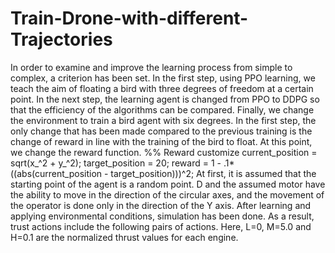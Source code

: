 # Train-Drone-with-different-Trajectories
In order to examine and improve the learning process from simple to complex, a criterion has been set. In the first step, using PPO learning, we teach the aim of floating a bird with three degrees of freedom at a certain point. In the next step, the learning agent is changed from PPO to DDPG so that the efficiency of the algorithms can be compared. Finally, we change the environment to train a bird agent with six degrees.
In the first step, the only change that has been made compared to the previous training is the change of reward in line with the training of the bird to float. At this point, we change the reward function.
%% Reward customize
current_position = sqrt(x_^2 + y_^2);
target_position = 20;
reward = 1 - .1*((abs(current_position - target_position)))^2;
At first, it is assumed that the starting point of the agent is a random point. D and the assumed motor have the ability to move in the direction of the circular axes, and the movement of the operator is done only in the direction of the Y axis. After learning and applying environmental conditions, simulation has been done. As a result, trust actions include the following pairs of actions. Here, L=0, M=5.0 and H=0.1 are the normalized thrust values for each engine.
